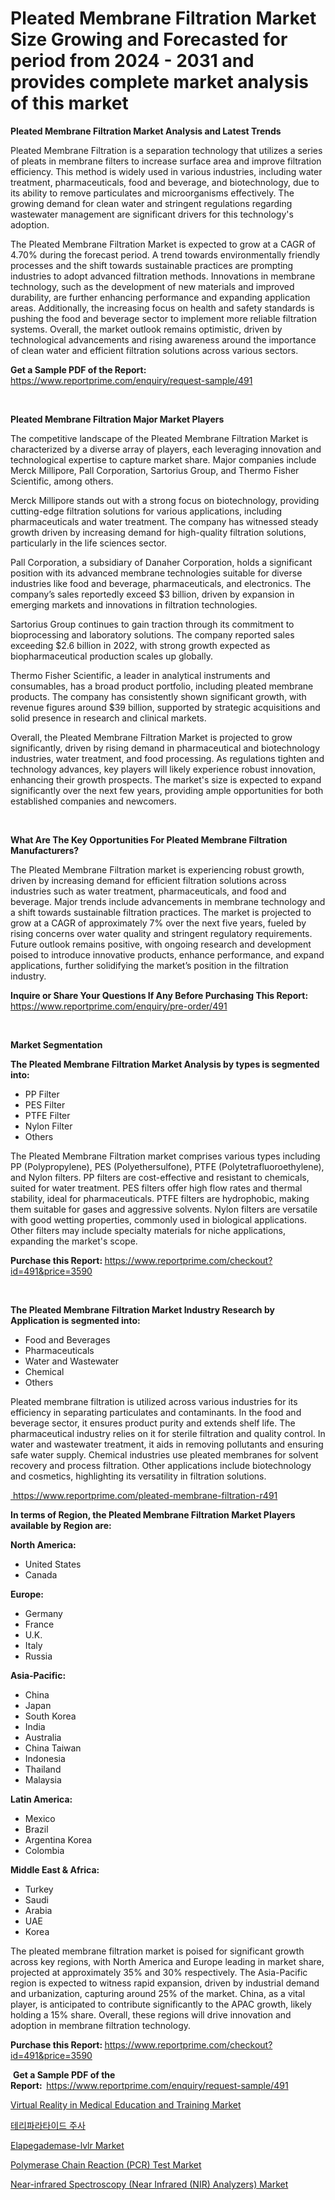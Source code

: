 <p><h1>Pleated Membrane Filtration Market Size Growing and Forecasted for period from 2024 - 2031 and provides complete market analysis of this market</h1></p><p><strong>Pleated Membrane Filtration Market Analysis and Latest Trends</strong></p>
<p><p>Pleated Membrane Filtration is a separation technology that utilizes a series of pleats in membrane filters to increase surface area and improve filtration efficiency. This method is widely used in various industries, including water treatment, pharmaceuticals, food and beverage, and biotechnology, due to its ability to remove particulates and microorganisms effectively. The growing demand for clean water and stringent regulations regarding wastewater management are significant drivers for this technology's adoption.</p><p>The Pleated Membrane Filtration Market is expected to grow at a CAGR of 4.70% during the forecast period. A trend towards environmentally friendly processes and the shift towards sustainable practices are prompting industries to adopt advanced filtration methods. Innovations in membrane technology, such as the development of new materials and improved durability, are further enhancing performance and expanding application areas. Additionally, the increasing focus on health and safety standards is pushing the food and beverage sector to implement more reliable filtration systems. Overall, the market outlook remains optimistic, driven by technological advancements and rising awareness around the importance of clean water and efficient filtration solutions across various sectors.</p></p>
<p><strong>Get a Sample PDF of the Report:&nbsp;</strong> <a href="https://www.reportprime.com/enquiry/request-sample/491">https://www.reportprime.com/enquiry/request-sample/491</a></p>
<p>&nbsp;</p>
<p><strong>Pleated Membrane Filtration Major Market Players</strong></p>
<p><p>The competitive landscape of the Pleated Membrane Filtration Market is characterized by a diverse array of players, each leveraging innovation and technological expertise to capture market share. Major companies include Merck Millipore, Pall Corporation, Sartorius Group, and Thermo Fisher Scientific, among others.</p><p>Merck Millipore stands out with a strong focus on biotechnology, providing cutting-edge filtration solutions for various applications, including pharmaceuticals and water treatment. The company has witnessed steady growth driven by increasing demand for high-quality filtration solutions, particularly in the life sciences sector.</p><p>Pall Corporation, a subsidiary of Danaher Corporation, holds a significant position with its advanced membrane technologies suitable for diverse industries like food and beverage, pharmaceuticals, and electronics. The company’s sales reportedly exceed $3 billion, driven by expansion in emerging markets and innovations in filtration technologies.</p><p>Sartorius Group continues to gain traction through its commitment to bioprocessing and laboratory solutions. The company reported sales exceeding $2.6 billion in 2022, with strong growth expected as biopharmaceutical production scales up globally.</p><p>Thermo Fisher Scientific, a leader in analytical instruments and consumables, has a broad product portfolio, including pleated membrane products. The company has consistently shown significant growth, with revenue figures around $39 billion, supported by strategic acquisitions and solid presence in research and clinical markets.</p><p>Overall, the Pleated Membrane Filtration Market is projected to grow significantly, driven by rising demand in pharmaceutical and biotechnology industries, water treatment, and food processing. As regulations tighten and technology advances, key players will likely experience robust innovation, enhancing their growth prospects. The market's size is expected to expand significantly over the next few years, providing ample opportunities for both established companies and newcomers.</p></p>
<p>&nbsp;</p>
<p><strong>What Are The Key Opportunities For Pleated Membrane Filtration Manufacturers?</strong></p>
<p><p>The Pleated Membrane Filtration market is experiencing robust growth, driven by increasing demand for efficient filtration solutions across industries such as water treatment, pharmaceuticals, and food and beverage. Major trends include advancements in membrane technology and a shift towards sustainable filtration practices. The market is projected to grow at a CAGR of approximately 7% over the next five years, fueled by rising concerns over water quality and stringent regulatory requirements. Future outlook remains positive, with ongoing research and development poised to introduce innovative products, enhance performance, and expand applications, further solidifying the market’s position in the filtration industry.</p></p>
<p><strong>Inquire or Share Your Questions If Any Before Purchasing This Report:</strong> <a href="https://www.reportprime.com/enquiry/pre-order/491">https://www.reportprime.com/enquiry/pre-order/491</a></p>
<p>&nbsp;</p>
<p><strong>Market Segmentation</strong></p>
<p><strong>The Pleated Membrane Filtration Market Analysis by types is segmented into:</strong></p>
<p><ul><li>PP Filter</li><li>PES Filter</li><li>PTFE Filter</li><li>Nylon Filter</li><li>Others</li></ul></p>
<p><p>The Pleated Membrane Filtration market comprises various types including PP (Polypropylene), PES (Polyethersulfone), PTFE (Polytetrafluoroethylene), and Nylon filters. PP filters are cost-effective and resistant to chemicals, suited for water treatment. PES filters offer high flow rates and thermal stability, ideal for pharmaceuticals. PTFE filters are hydrophobic, making them suitable for gases and aggressive solvents. Nylon filters are versatile with good wetting properties, commonly used in biological applications. Other filters may include specialty materials for niche applications, expanding the market's scope.</p></p>
<p><strong>Purchase this Report:&nbsp;</strong><a href="https://www.reportprime.com/checkout?id=491&price=3590">https://www.reportprime.com/checkout?id=491&price=3590</a></p>
<p>&nbsp;</p>
<p><strong>The Pleated Membrane Filtration Market Industry Research by Application is segmented into:</strong></p>
<p><ul><li>Food and Beverages</li><li>Pharmaceuticals</li><li>Water and Wastewater</li><li>Chemical</li><li>Others</li></ul></p>
<p><p>Pleated membrane filtration is utilized across various industries for its efficiency in separating particulates and contaminants. In the food and beverage sector, it ensures product purity and extends shelf life. The pharmaceutical industry relies on it for sterile filtration and quality control. In water and wastewater treatment, it aids in removing pollutants and ensuring safe water supply. Chemical industries use pleated membranes for solvent recovery and process filtration. Other applications include biotechnology and cosmetics, highlighting its versatility in filtration solutions.</p></p>
<p><a href="https://www.reportprime.com/pleated-membrane-filtration-r491">&nbsp;https://www.reportprime.com/pleated-membrane-filtration-r491</a></p>
<p><strong>In terms of Region, the Pleated Membrane Filtration Market Players available by Region are:</strong></p>
<p>
    <p> <strong> North America: </strong>
        <ul>
            <li>United States</li>
            <li>Canada</li>
        </ul>
        </p> 
    <p> <strong> Europe: </strong>
        <ul>
            <li>Germany</li>
            <li>France</li>
            <li>U.K.</li>
            <li>Italy</li>
            <li>Russia</li>
        </ul>
        </p> 
    <p> <strong> Asia-Pacific: </strong>
        <ul>
            <li>China</li>
            <li>Japan</li>
            <li>South Korea</li>
            <li>India</li>
            <li>Australia</li>
            <li>China Taiwan</li>
            <li>Indonesia</li>
            <li>Thailand</li>
            <li>Malaysia</li>
        </ul>
        </p> 
    <p> <strong> Latin America: </strong>
        <ul>
            <li>Mexico</li>
            <li>Brazil</li>
            <li>Argentina Korea</li>
            <li>Colombia</li>
        </ul>
        </p> 
    <p> <strong> Middle East & Africa: </strong>
        <ul>
            <li>Turkey</li>
            <li>Saudi</li>
            <li>Arabia</li>
            <li>UAE</li>
            <li>Korea</li>
        </ul>
    </p>
    </p>
<p><p>The pleated membrane filtration market is poised for significant growth across key regions, with North America and Europe leading in market share, projected at approximately 35% and 30% respectively. The Asia-Pacific region is expected to witness rapid expansion, driven by industrial demand and urbanization, capturing around 25% of the market. China, as a vital player, is anticipated to contribute significantly to the APAC growth, likely holding a 15% share. Overall, these regions will drive innovation and adoption in membrane filtration technology.</p></p>
<p><strong>Purchase this Report: </strong><a href="https://www.reportprime.com/checkout?id=491&price=3590">https://www.reportprime.com/checkout?id=491&price=3590</a></p>
<p>&nbsp;<strong>Get a Sample PDF of the Report:&nbsp;&nbsp;</strong><a href="https://www.reportprime.com/enquiry/request-sample/491">https://www.reportprime.com/enquiry/request-sample/491</a></p>
<p><strong></strong></p>
<p><p><a href="https://issuu.com/reportprime-2/docs/virtual-reality-in-medical-educatio_d3f5510a3fe256">Virtual Reality in Medical Education and Training Market</a></p><p><a href="https://medium.com/@coremtymerich56566/%EC%A0%84-%EC%84%B8%EA%B3%84-%ED%85%8C%EB%A6%AC%ED%8C%8C%EB%9D%BC%ED%83%80%EC%9D%B4%EB%93%9C-%EC%A3%BC%EC%82%AC-%EC%8B%9C%EC%9E%A5-%EB%8F%99%ED%96%A5-%EB%B0%8F-%ED%98%81%EC%8B%A0-%EB%AF%B8%EB%9E%98-%EC%A7%80%ED%96%A5%EC%A0%81-%EB%B6%84%EC%84%9D-2024-2031-e0db08200933">테리파라타이드 주사</a></p><p><a href="https://www.linkedin.com/pulse/elapegademase-lvlr-market-share-analysis-growth-trends-forecasts-xvl5f?trackingId=VM1IpJt7QUW6mfZcWMvmfA%3D%3D">Elapegademase-lvlr Market</a></p><p><a href="https://issuu.com/reportprime-2/docs/polymerase-chain-reaction-pcr-test-_89f1afa974b5b0">Polymerase Chain Reaction (PCR) Test Market</a></p><p><a href="https://www.linkedin.com/pulse/near-infrared-spectroscopy-near-infrared-nir-analyzers-market-o8jaf?trackingId=nGUiTTOESoepDpqZWnULXQ%3D%3D">Near-infrared Spectroscopy (Near Infrared (NIR) Analyzers) Market</a></p></p>